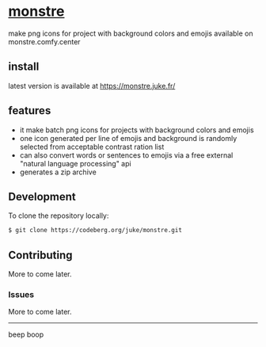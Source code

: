 # [monstre](https://codeberg.org/juke/monstre)

make png icons for project with background colors and emojis available on monstre.comfy.center

## install

latest version is available at https://monstre.juke.fr/

## features

- it make batch png icons for projects with background colors and emojis
- one icon generated per line of emojis and background is randomly selected from acceptable contrast ration list
- can also convert words or sentences to emojis via a free external "natural language processing" api
- generates a zip archive

## Development

To clone the repository locally:

```bash
$ git clone https://codeberg.org/juke/monstre.git
```

## Contributing

More to come later.

### Issues

More to come later.

---

beep boop
